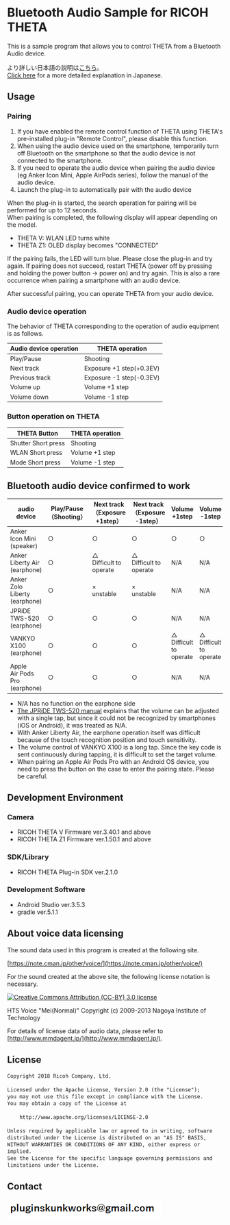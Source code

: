 # Bluetooth Audio Sample for RICOH THETA

This is a sample program that allows you to control THETA from a Bluetooth Audio device.

より詳しい日本語の説明は[こちら](https://qiita.com/mShiiina/items/4b9f74625deeb43763e9)。<br>
[Click here](https://qiita.com/mShiiina/items/4b9f74625deeb43763e9) for a more detailed explanation in Japanese.

## Usage

### Pairing

1. If you have enabled the remote control function of THETA using THETA's pre-installed plug-in "Remote Control", please disable this function.
2. When using the audio device used on the smartphone, temporarily turn off Bluetooth on the smartphone so that the audio device is not connected to the smartphone.
3. If you need to operate the audio device when pairing the audio device (eg Anker Icon Mini, Apple AirPods series), follow the manual of the audio device.
4. Launch the plug-in to automatically pair with the audio device

When the plug-in is started, the search operation for pairing will be performed for up to 12 seconds. <br>
When pairing is completed, the following display will appear depending on the model. <br>

- THETA V: WLAN LED turns white
- THETA Z1: OLED display becomes "CONNECTED"

If the pairing fails, the LED will turn blue. Please close the plug-in and try again.
If pairing does not succeed, restart THETA (power off by pressing and holding the power button → power on) and try again. This is also a rare occurrence when pairing a smartphone with an audio device.

After successful pairing, you can operate THETA from your audio device.

### Audio device operation

The behavior of THETA corresponding to the operation of audio equipment is as follows.

| Audio device operation | THETA operation |
|----|----|
| Play/Pause | Shooting |
| Next track | Exposure +1 step(+0.3EV)|
| Previous track | Exposure -1 step(-0.3EV)  |
| Volume up | Volume +1 step |
| Volume down | Volume -1 step |

### Button operation on THETA

|THETA Button|THETA operation|
|----|----|
|Shutter Short press|Shooting|
|WLAN Short press|Volume +1 step|
|Mode Short press|Volume -1 step|


## Bluetooth audio device confirmed to work

|audio device|Play/Pause<br>（Shooting）|Next track<br>（Exposure +1step）|Next track<br>（Exposure -1step）|Volume +1step|Volume -1step|
|---|---|---|---|---|---|
|Anker<br>Icon Mini<br>(speaker)|○|○|○|○|○|
|Anker<br>Liberty Air<br>(earphone)|○|△<br>Difficult to operate|△<br>Difficult to operate|N/A|N/A|
|Anker<br>Zolo Liberty<br>(earphone)|○|×<br>unstable|×<br>unstable|N/A|N/A|
|JPRiDE<br>TWS-520<br>(earphone)|○|○|○|N/A|N/A|
|VANKYO<br>X100<br>(earphone)|○|○|○|△<br>Difficult to operate|△<br>Difficult to operate|
|Apple<br>Air Pods Pro<br>(earphone)|○|○|○|N/A|N/A|

* N/A has no function on the earphone side
* [The JPRiDE TWS-520 manual](http://7654ed4e6d78812.main.jp/jprmanual/TWS520_manual_ja.pdf) explains that the volume can be adjusted with a single tap, but since it could not be recognized by smartphones (iOS or Android), it was treated as N/A.
* With Anker Liberty Air, the earphone operation itself was difficult because of the touch recognition position and touch sensitivity.
* The volume control of VANKYO X100 is a long tap. Since the key code is sent continuously during tapping, it is difficult to set the target volume.
* When pairing an Apple Air Pods Pro with an Android OS device, you need to press the button on the case to enter the pairing state. Please be careful.

## Development Environment

### Camera
* RICOH THETA V Firmware ver.3.40.1 and above
* RICOH THETA Z1 Firmware ver.1.50.1 and above

### SDK/Library
* RICOH THETA Plug-in SDK ver.2.1.0

### Development Software
* Android Studio ver.3.5.3
* gradle ver.5.1.1

## About voice data licensing 
The sound data used in this program is created at the following site.

[https://note.cman.jp/other/voice/](https://note.cman.jp/other/voice/)

For the sound created at the above site, the following license notation is necessary.

[![Creative Commons Attribution (CC-BY) 3.0 license](http://mirrors.creativecommons.org/presskit/buttons/80x15/png/by.png)](https://creativecommons.org/licenses/by/3.0/deed.ja)

HTS Voice "Mei(Normal)" Copyright (c) 2009-2013 Nagoya Institute of Technology

For details of license data of audio data, please refer to [http://www.mmdagent.jp/](http://www.mmdagent.jp/).


## License

```
Copyright 2018 Ricoh Company, Ltd.

Licensed under the Apache License, Version 2.0 (the "License");
you may not use this file except in compliance with the License.
You may obtain a copy of the License at

    http://www.apache.org/licenses/LICENSE-2.0

Unless required by applicable law or agreed to in writing, software
distributed under the License is distributed on an "AS IS" BASIS,
WITHOUT WARRANTIES OR CONDITIONS OF ANY KIND, either express or implied.
See the License for the specific language governing permissions and
limitations under the License.
```

## Contact
![Contact](img/contact.png)

